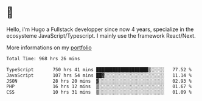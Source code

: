 # 👋 

Hello, i'm Hugo a Fullstack developper since now 4 years, specialize in the ecosysteme JavaScript/Typescript. I mainly use the framework React/Next.

More informations on my [portfolio](https://hcampos.fr)

<!--START_SECTION:waka-->

```txt
Total Time: 968 hrs 26 mins

TypeScript       750 hrs 41 mins ███████████████████▒░░░░░   77.52 %
JavaScript       107 hrs 54 mins ██▓░░░░░░░░░░░░░░░░░░░░░░   11.14 %
JSON             28 hrs 20 mins  ▓░░░░░░░░░░░░░░░░░░░░░░░░   02.93 %
PHP              16 hrs 12 mins  ▒░░░░░░░░░░░░░░░░░░░░░░░░   01.67 %
CSS              10 hrs 31 mins  ▒░░░░░░░░░░░░░░░░░░░░░░░░   01.09 %
```

<!--END_SECTION:waka-->
